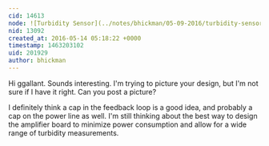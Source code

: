 ```yaml
---
cid: 14613
node: ![Turbidity Sensor](../notes/bhickman/05-09-2016/turbidity-sensor)
nid: 13092
created_at: 2016-05-14 05:18:22 +0000
timestamp: 1463203102
uid: 201929
author: bhickman
---
```


Hi ggallant. Sounds interesting. I'm trying to picture your design, but I'm not sure if I have it right. Can you post a picture?

I definitely think a cap in the feedback loop is a good idea, and probably a cap on the power line as well. I'm still thinking about the best way to design the amplifier board to minimize power consumption and allow for a wide range of turbidity measurements. 